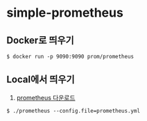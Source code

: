 # simple-prometheus

## Docker로 띄우기
```
$ docker run -p 9090:9090 prom/prometheus
```

## Local에서 띄우기
1. <a href="https://prometheus.io/download/">prometheus 다운로드</a>
```
$ ./prometheus --config.file=prometheus.yml
```